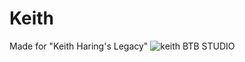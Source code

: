 # Keith
Made for "Keith Haring's Legacy"
![keith](https://github.com/user-attachments/assets/faa4a9f1-8bcc-4dbd-816d-261373b42beb)
BTB STUDIO
